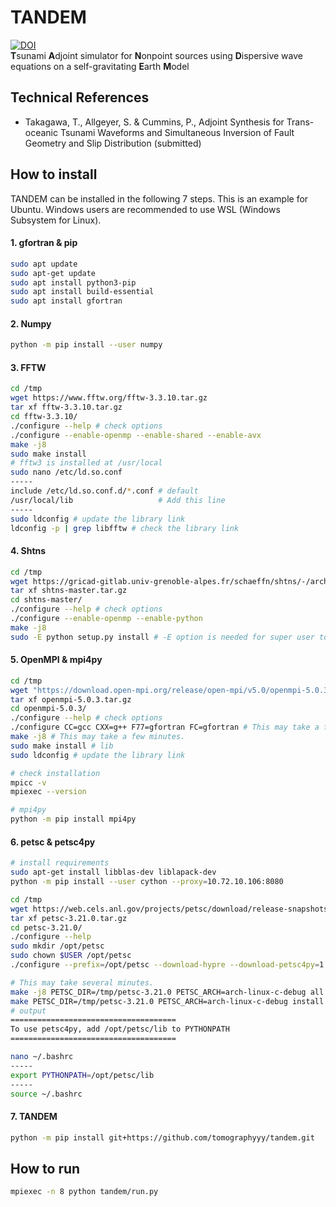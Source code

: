 # TANDEM
[![DOI](https://zenodo.org/badge/DOI/10.5281/zenodo.10985851.svg)](https://doi.org/10.5281/zenodo.10985851)  
**T**sunami **A**djoint simulator for **N**onpoint sources using **D**ispersive wave equations on a self-gravitating **E**arth **M**odel  


## Technical References
- Takagawa, T., Allgeyer, S. & Cummins, P., Adjoint Synthesis for Trans-oceanic Tsunami Waveforms and Simultaneous Inversion of Fault Geometry and Slip Distribution (submitted) 

## How to install
TANDEM can be installed in the following 7 steps. This is an example for Ubuntu. Windows users are recommended to use WSL (Windows Subsystem for Linux).

#### 1. gfortran & pip
```sh
sudo apt update
sudo apt-get update
sudo apt install python3-pip
sudo apt install build-essential
sudo apt install gfortran
```

#### 2. Numpy

```sh
python -m pip install --user numpy
```

#### 3. FFTW

```sh
cd /tmp
wget https://www.fftw.org/fftw-3.3.10.tar.gz
tar xf fftw-3.3.10.tar.gz
cd fftw-3.3.10/
./configure --help # check options
./configure --enable-openmp --enable-shared --enable-avx
make -j8
sudo make install
# fftw3 is installed at /usr/local
sudo nano /etc/ld.so.conf
-----
include /etc/ld.so.conf.d/*.conf # default
/usr/local/lib                   # Add this line
-----
sudo ldconfig # update the library link
ldconfig -p | grep libfftw # check the library link
```

#### 4. Shtns

```sh
cd /tmp
wget https://gricad-gitlab.univ-grenoble-alpes.fr/schaeffn/shtns/-/archive/master/shtns-master.tar.gz
tar xf shtns-master.tar.gz
cd shtns-master/
./configure --help # check options
./configure --enable-openmp --enable-python
make -j8
sudo -E python setup.py install # -E option is needed for super user to find numpy module 
```

#### 5. OpenMPI & mpi4py

```sh
cd /tmp
wget "https://download.open-mpi.org/release/open-mpi/v5.0/openmpi-5.0.3.tar.gz"
tar xf openmpi-5.0.3.tar.gz
cd openmpi-5.0.3/
./configure --help # check options
./configure CC=gcc CXX=g++ F77=gfortran FC=gfortran # This may take a few minutes.
make -j8 # This may take a few minutes.
sudo make install # lib
sudo ldconfig # update the library link

# check installation
mpicc -v
mpiexec --version

# mpi4py
python -m pip install mpi4py
```

#### 6. petsc & petsc4py

```sh
# install requirements
sudo apt-get install libblas-dev liblapack-dev
python -m pip install --user cython --proxy=10.72.10.106:8080

cd /tmp
wget https://web.cels.anl.gov/projects/petsc/download/release-snapshots/petsc-3.21.0.tar.gz
tar xf petsc-3.21.0.tar.gz
cd petsc-3.21.0/
./configure --help
sudo mkdir /opt/petsc
sudo chown $USER /opt/petsc
./configure --prefix=/opt/petsc --download-hypre --download-petsc4py=1

# This may take several minutes.
make -j8 PETSC_DIR=/tmp/petsc-3.21.0 PETSC_ARCH=arch-linux-c-debug all
make PETSC_DIR=/tmp/petsc-3.21.0 PETSC_ARCH=arch-linux-c-debug install
# output
=====================================
To use petsc4py, add /opt/petsc/lib to PYTHONPATH
=====================================

nano ~/.bashrc
-----
export PYTHONPATH=/opt/petsc/lib
-----
source ~/.bashrc

```

#### 7. TANDEM

```sh
python -m pip install git+https://github.com/tomographyyy/tandem.git
```

## How to run

```sh
mpiexec -n 8 python tandem/run.py
```
